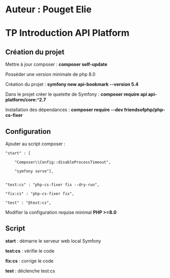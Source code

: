 # Auteur : Pouget Elie

# TP Introduction API Platform

## Création du projet

Mettre à jour composer : **composer self-update** 

Posséder une version minimale de php 8.0

Création du projet : **symfony new api-bookmark --version 5.4**

Dans le projet créer le quelette de Symfony : **composer require api api-platform/core:^2.7**

Installation des dépendances : **composer require --dev friendsofphp/php-cs-fixer**

## Configuration

Ajouter au script composer :

    "start" : [

        "Composer\\Config::disableProcessTimeout",

        "symfony serve"],

        
    "test:cs" : "php-cs-fixer fix --dry-run",
        
    "fix:cs" : "php-cs-fixer fix",
        
    "test" : "@test:cs",

Modifier la configuration requise minimal **PHP >=8.0**

## Script

**start** : démarre le serveur web local Symfony

**test:cs** : vérifie le code

**fix:cs** : corrige le code

**test** : déclenche test:cs